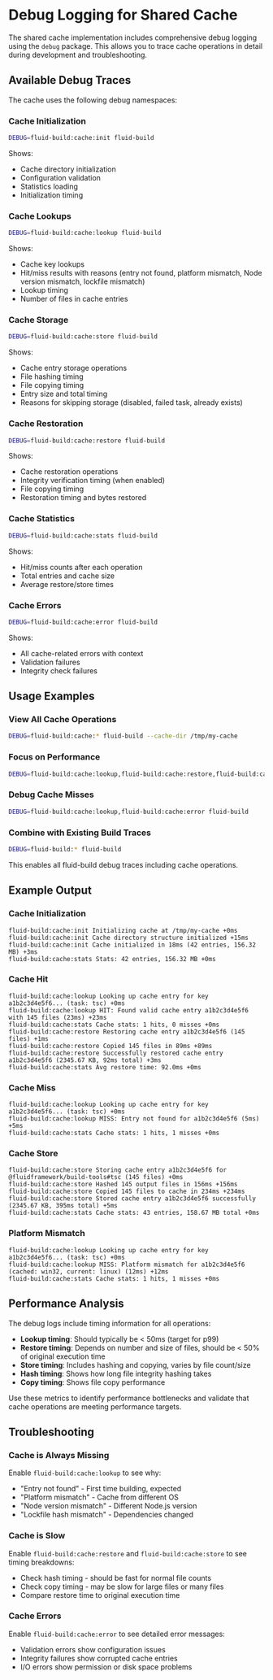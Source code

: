 # Debug Logging for Shared Cache

The shared cache implementation includes comprehensive debug logging using the `debug` package. This allows you to trace cache operations in detail during development and troubleshooting.

## Available Debug Traces

The cache uses the following debug namespaces:

### Cache Initialization
```bash
DEBUG=fluid-build:cache:init fluid-build
```
Shows:
- Cache directory initialization
- Configuration validation
- Statistics loading
- Initialization timing

### Cache Lookups
```bash
DEBUG=fluid-build:cache:lookup fluid-build
```
Shows:
- Cache key lookups
- Hit/miss results with reasons (entry not found, platform mismatch, Node version mismatch, lockfile mismatch)
- Lookup timing
- Number of files in cache entries

### Cache Storage
```bash
DEBUG=fluid-build:cache:store fluid-build
```
Shows:
- Cache entry storage operations
- File hashing timing
- File copying timing
- Entry size and total timing
- Reasons for skipping storage (disabled, failed task, already exists)

### Cache Restoration
```bash
DEBUG=fluid-build:cache:restore fluid-build
```
Shows:
- Cache restoration operations
- Integrity verification timing (when enabled)
- File copying timing
- Restoration timing and bytes restored

### Cache Statistics
```bash
DEBUG=fluid-build:cache:stats fluid-build
```
Shows:
- Hit/miss counts after each operation
- Total entries and cache size
- Average restore/store times

### Cache Errors
```bash
DEBUG=fluid-build:cache:error fluid-build
```
Shows:
- All cache-related errors with context
- Validation failures
- Integrity check failures

## Usage Examples

### View All Cache Operations
```bash
DEBUG=fluid-build:cache:* fluid-build --cache-dir /tmp/my-cache
```

### Focus on Performance
```bash
DEBUG=fluid-build:cache:lookup,fluid-build:cache:restore,fluid-build:cache:store fluid-build
```

### Debug Cache Misses
```bash
DEBUG=fluid-build:cache:lookup,fluid-build:cache:error fluid-build
```

### Combine with Existing Build Traces
```bash
DEBUG=fluid-build:* fluid-build
```
This enables all fluid-build debug traces including cache operations.

## Example Output

### Cache Initialization
```
fluid-build:cache:init Initializing cache at /tmp/my-cache +0ms
fluid-build:cache:init Cache directory structure initialized +15ms
fluid-build:cache:init Cache initialized in 18ms (42 entries, 156.32 MB) +3ms
fluid-build:cache:stats Stats: 42 entries, 156.32 MB +0ms
```

### Cache Hit
```
fluid-build:cache:lookup Looking up cache entry for key a1b2c3d4e5f6... (task: tsc) +0ms
fluid-build:cache:lookup HIT: Found valid cache entry a1b2c3d4e5f6 with 145 files (23ms) +23ms
fluid-build:cache:stats Cache stats: 1 hits, 0 misses +0ms
fluid-build:cache:restore Restoring cache entry a1b2c3d4e5f6 (145 files) +1ms
fluid-build:cache:restore Copied 145 files in 89ms +89ms
fluid-build:cache:restore Successfully restored cache entry a1b2c3d4e5f6 (2345.67 KB, 92ms total) +3ms
fluid-build:cache:stats Avg restore time: 92.0ms +0ms
```

### Cache Miss
```
fluid-build:cache:lookup Looking up cache entry for key a1b2c3d4e5f6... (task: tsc) +0ms
fluid-build:cache:lookup MISS: Entry not found for a1b2c3d4e5f6 (5ms) +5ms
fluid-build:cache:stats Cache stats: 1 hits, 1 misses +0ms
```

### Cache Store
```
fluid-build:cache:store Storing cache entry a1b2c3d4e5f6 for @fluidframework/build-tools#tsc (145 files) +0ms
fluid-build:cache:store Hashed 145 output files in 156ms +156ms
fluid-build:cache:store Copied 145 files to cache in 234ms +234ms
fluid-build:cache:store Stored cache entry a1b2c3d4e5f6 successfully (2345.67 KB, 395ms total) +5ms
fluid-build:cache:stats Cache stats: 43 entries, 158.67 MB total +0ms
```

### Platform Mismatch
```
fluid-build:cache:lookup Looking up cache entry for key a1b2c3d4e5f6... (task: tsc) +0ms
fluid-build:cache:lookup MISS: Platform mismatch for a1b2c3d4e5f6 (cached: win32, current: linux) (12ms) +12ms
fluid-build:cache:stats Cache stats: 1 hits, 1 misses +0ms
```

## Performance Analysis

The debug logs include timing information for all operations:

- **Lookup timing**: Should typically be < 50ms (target for p99)
- **Restore timing**: Depends on number and size of files, should be < 50% of original execution time
- **Store timing**: Includes hashing and copying, varies by file count/size
- **Hash timing**: Shows how long file integrity hashing takes
- **Copy timing**: Shows file copy performance

Use these metrics to identify performance bottlenecks and validate that cache operations are meeting performance targets.

## Troubleshooting

### Cache is Always Missing
Enable `fluid-build:cache:lookup` to see why:
- "Entry not found" - First time building, expected
- "Platform mismatch" - Cache from different OS
- "Node version mismatch" - Different Node.js version
- "Lockfile hash mismatch" - Dependencies changed

### Cache is Slow
Enable `fluid-build:cache:restore` and `fluid-build:cache:store` to see timing breakdowns:
- Check hash timing - should be fast for normal file counts
- Check copy timing - may be slow for large files or many files
- Compare restore time to original execution time

### Cache Errors
Enable `fluid-build:cache:error` to see detailed error messages:
- Validation errors show configuration issues
- Integrity failures show corrupted cache entries
- I/O errors show permission or disk space problems
